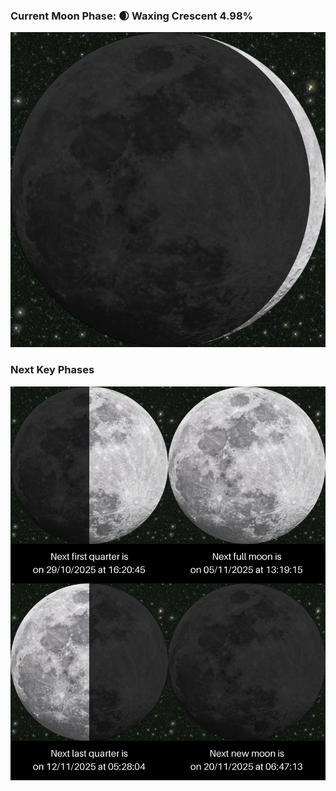 ### Current Moon Phase: 🌒 Waxing Crescent 4.98%
![Moon Phase](moonphase.png)
### Next Key Phases
![Gallery](gallery.png)